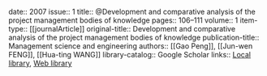 date:: 2007
issue:: 1
title:: @Development and comparative analysis of the project management bodies of knowledge
pages:: 106–111
volume:: 1
item-type:: [[journalArticle]]
original-title:: Development and comparative analysis of the project management bodies of knowledge
publication-title:: Management science and engineering
authors:: [[Gao Peng]], [[Jun-wen FENG]], [[Hua-ting WANG]]
library-catalog:: Google Scholar
links:: [Local library](zotero://select/library/items/ITUYT9P6), [Web library](https://www.zotero.org/users/6520516/items/ITUYT9P6)
